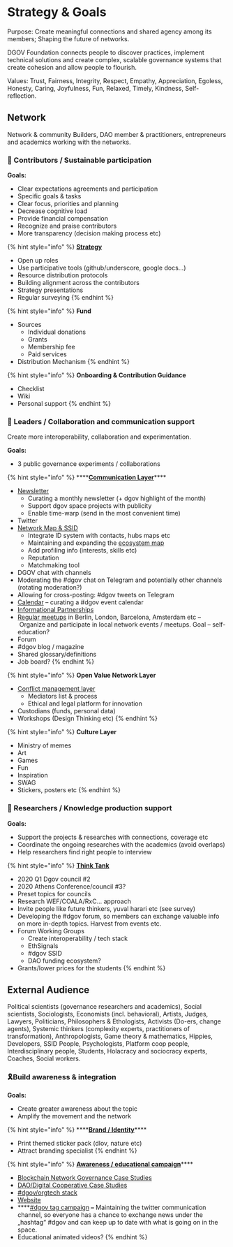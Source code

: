 # Strategy & Goals

Purpose: Create meaningful connections and shared agency among its members; Shaping the future of networks. 

DGOV Foundation connects people to discover practices, implement technical solutions and create complex, scalable governance systems that create cohesion and allow people to flourish.

Values: Trust, Fairness, Integrity, Respect, Empathy, Appreciation, Egoless, Honesty, Caring, Joyfulness, Fun, Relaxed, Timely, Kindness, Self-reflection.

## **Network** 

Network & community Builders, DAO member & practitioners, entrepreneurs and academics working with the networks.

### 🌱 Contributors / Sustainable participation

**Goals:**

* Clear expectations agreements and participation
* Specific goals & tasks
* Clear focus, priorities and planning
* Decrease cognitive load 
* Provide financial compensation
* Recognize and praise contributors
* More transparency \(decision making process etc\)

{% hint style="info" %}
[**Strategy**](strategy.md)

* Open up roles
* Use participative tools \(github/underscore, google docs...\)
* Resource distribution protocols
* Building alignment across the contributors
* Strategy presentations
* Regular surveying
{% endhint %}

{% hint style="info" %}
**Fund**

* Sources
  * Individual donations 
  * Grants
  * Membership fee 
  * Paid services
* Distribution Mechanism
{% endhint %}

{% hint style="info" %}
**Onboarding & Contribution Guidance**

* Checklist
* Wiki
* Personal support
{% endhint %}

### 🤝 **Leaders / Collaboration and communication support**

Create more interoperability, collaboration and experimentation.

**Goals:**

* 3 public governance experiments / collaborations

{% hint style="info" %}
\*\*\*\*[**Communication Layer**](../chat.md)\*\*\*\*

* [Newsletter](../newsletter/)
  * Curating a monthly newsletter \(+ dgov highlight of the month\)
  * Support dgov space projects with publicity
  * Enable time-warp \(send in the most convenient time\)
* Twitter
* [Network Map & SSID](https://graphcommons.com/graphs/6a993e34-d8b0-4425-83ce-67c3560429e7?auto=true&svg=true) 
  * Integrate ID system with contacts, hubs maps etc
  * Maintaining and expanding the [ecosystem map](https://wiki.dgov.foundation/map-of-the-industry-landscape)
  * Add profiling info \(interests, skills etc\)
  * Reputation
  * Matchmaking tool
* DGOV chat with channels
* Moderating the \#dgov chat on Telegram and potentially other channels \(rotating moderation?\)
* Allowing for cross-posting: \#dgov tweets on Telegram
* [Calendar](../dgov-industry-landscape.md) – curating a \#dgov event calendar 
* [Informational Partnerships](../informational-partnerships.md)
* [Regular meetups](../meetups.md) in Berlin, London, Barcelona, Amsterdam etc – Organize and participate in local network events / meetups. Goal – self-education?
* Forum
* \#dgov blog / magazine
* Shared glossary/definitions
* Job board?
{% endhint %}

{% hint style="info" %}
**Open Value Network Layer**

* [Conflict management layer](../conflict-management-layer.md)
  * Mediators list & process
  * Ethical and legal platform for innovation
* Custodians \(funds, personal data\)
* Workshops \(Design Thinking etc\)
{% endhint %}

{% hint style="info" %}
**Culture Layer**

* Ministry of memes
* Art
* Games
* Fun
* Inspiration
* SWAG
* Stickers, posters etc
{% endhint %}

### 🧠 Researchers / Knowledge production support

**Goals:**

* Support the projects & researches with connections, coverage etc
* Coordinate the ongoing researches with the academics \(avoid overlaps\)
* Help researchers find right people to interview

{% hint style="info" %}
[**Think Tank**](../councils.md)

* 2020 Q1 Dgov council \#2
* 2020 Athens Conference/council \#3?
* Preset topics for councils
* Research WEF/COALA/RxC... approach
* Invite people like future thinkers, yuval harari  etc \(see survey\)
* Developing the \#dgov forum, so members can exchange valuable info on more in-depth topics. Harvest from events etc.
* Forum Working Groups
  * Create interoperability / tech stack
  * EthSignals
  * \#dgov SSID
  * DAO funding ecosystem?
* Grants/lower prices for the students
{% endhint %}

## External Audience

Political scientists \(governance researchers and academics\), Social scientists, Sociologists, Economists \(incl. behavioral\), Artists, Judges, Lawyers, Politicians, Philosophers & Ethologists, Activists \(Do-ers, change agents\), Systemic thinkers \(complexity experts, practitioners of transformation\), Anthropologists, Game theory & mathematics, Hippies, Developers, SSID People, Psychologists, Platform coop people,  Interdisciplinary people, Students, Holacracy and sociocracy experts, Coaches, Social workers.

### 🎗️Build awareness & integration

**Goals:**

* Create greater awareness about the topic
* Amplify the movement and the network

{% hint style="info" %}
\*\*\*\*[**Brand / Identity**](../identity.md)\*\*\*\*

* Print themed sticker pack \(dlov, nature etc\)
* Attract branding specialist
{% endhint %}

{% hint style="info" %}
[**Awareness / educational campaign**](../awareness-educational-campaign.md)\*\*\*\*

* [Blockchain Network Governance Case Studies](https://mapping.daolandscape.today/network-governance/blockchain-summary)
* [DAO/Digital Cooperative Case Studies](https://mapping.daolandscape.today/network-governance/dao-case-study-research)
* [\#dgov/orgtech stack](../dgov-stack.md)
* [Website](https://twitter.com/hashtag/dgov)
* \*\*\*\*[\#dgov tag campaign](https://twitter.com/hashtag/dgov) **–** Maintaining the twitter communication channel, so everyone has a chance to exchange news under the „hashtag“ \#dgov and can keep up to date with what is going on in the space.
* Educational animated videos?
{% endhint %}

